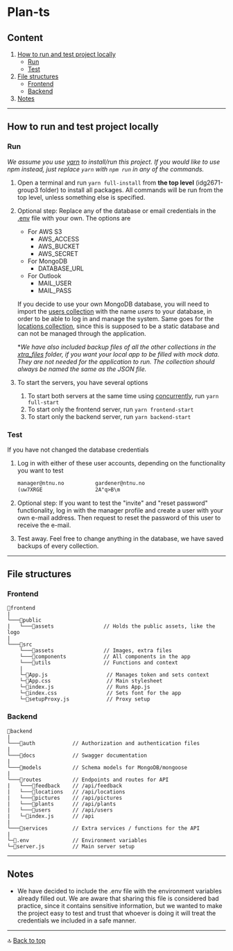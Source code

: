 # Plan-ts

## Content

1. [How to run and test project locally](#how-to-run-and-test-project-locally)
    - [Run](#run)
    - [Test](#test)
2. [File structures](#file-structures)
    - [Frontend](#frontend)
    - [Backend](#backend)
3. [Notes](#notes)

---

## How to run and test project locally

### Run

_We assume you use [yarn](https://yarnpkg.com/) to install/run this project. If you would like to use npm instead, just replace `yarn` with `npm run` in any of the commands._

1. Open a terminal and run `yarn full-install` from **the top level** (idg2671-group3 folder) to install all packages. All commands will be run from the top level, unless something else is specified.
2. Optional step: Replace any of the database or email credentials in the [.env](./backend/.env) file with your own. The options are

    - For AWS S3
        - AWS_ACCESS
        - AWS_BUCKET
        - AWS_SECRET
    - For MongoDB
        - DATABASE_URL
    - For Outlook
        - MAIL_USER
        - MAIL_PASS

    If you decide to use your own MongoDB database, you will need to import the [users collection](./xtra_files/users.json) with the name _users_ to your database, in order to be able to log in and manage the system. Same goes for the [locations collection](./xtra_files/locations.json), since this is supposed to be a static database and can not be managed through the application.

    \*_We have also included backup files of all the other collections in the [xtra_files](./xtra_files) folder, if you want your local app to be filled with mock data. They are not needed for the application to run. The collection should always be named the same as the JSON file._

3. To start the servers, you have several options
    1. To start both servers at the same time using [concurrently](https://www.npmjs.com/package/concurrently), run `yarn full-start`
    2. To start only the frontend server, run `yarn frontend-start`
    3. To start only the backend server, run `yarn backend-start`

### Test

If you have not changed the database credentials

1. Log in with either of these user accounts, depending on the functionality you want to test

    ```txt
    manager@ntnu.no          gardener@ntnu.no
    (uw7XRGE                 2A"q>B\m
    ```

2. Optional step: If you want to test the "invite" and "reset password" functionality, log in with the manager profile and create a user with your own e-mail address. Then request to reset the password of this user to receive the e-mail.
3. Test away. Feel free to change anything in the database, we have saved backups of every collection.

---

## File structures

### Frontend

```
📂frontend
|
└───📂public
|   └───📂assets                // Holds the public assets, like the logo
|
└───📂src
    └───📂assets                // Images, extra files
    └───📂components            // All components in the app
    └───📂utils                 // Functions and context
    |
    └─📄App.js                   // Manages token and sets context
    └─📄App.css                  // Main stylesheet
    └─📄index.js                 // Runs App.js
    └─📄index.css                // Sets font for the app
    └─📄setupProxy.js            // Proxy setup
```

### Backend

```
📁backend
|
└───📁auth            // Authorization and authentication files
|
└───📁docs            // Swagger documentation
|
└───📁models          // Schema models for MongoDB/mongoose
|
└───📁routes          // Endpoints and routes for API
|   └───📁feedback    // /api/feedback
|   └───📁locations   // /api/locations
|   └───📁pictures    // /api/pictures
|   └───📁plants      // /api/plants
|   └───📁users       // /api/users
|   └─📄index.js      // /api
|
└───📁services        // Extra services / functions for the API
|
└─📄.env              // Environment variables
└─📄server.js         // Main server setup
```

---

## Notes

-   We have decided to include the .env file with the environment variables already filled out. We are aware that sharing this file is considered bad practice, since it contains sensitive information, but we wanted to make the project easy to test and trust that whoever is doing it will treat the credentials we included in a safe manner.

---

🔝 [Back to top](#plan-ts)
